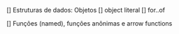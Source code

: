 

[] Estruturas de dados: Objetos 
[] object literal [] for..of

[] Funções (named), funções anônimas e arrow functions